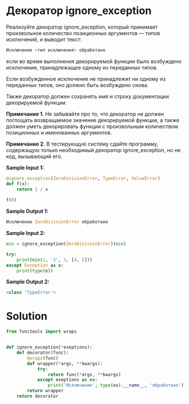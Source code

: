 # Декоратор ignore_exception
Реализуйте декоратор ignore_exception, который принимает произвольное количество позиционных аргументов — типов исключений, и выводит текст:
```python
Исключение <тип исключения> обработано
```
если во время выполнения декорируемой функции было возбуждено исключение, принадлежащее одному из переданных типов.

Если возбужденное исключение не принадлежит ни одному из переданных типов, оно должно быть возбуждено снова.

Также декоратор должен сохранять имя и строку документации декорируемой функции.

**Примечание 1**. Не забывайте про то, что декоратор не должен поглощать возвращаемое значение декорируемой функции, а также должен уметь декорировать функции с произвольным количеством позиционных и именованных аргументов.

**Примечание 2.** В тестирующую систему сдайте программу, содержащую только необходимый декоратор ignore_exception, но не код, вызывающий его.

**Sample Input 1:**
```python
@ignore_exception(ZeroDivisionError, TypeError, ValueError)
def f(x):
    return 1 / x
    
f(0)
```
**Sample Output 1:**
```python
Исключение ZeroDivisionError обработано
```
**Sample Input 2:**
```python
min = ignore_exception(ZeroDivisionError)(min)

try:
    print(min(1, '2', 3, [4, 5]))
except Exception as e:
    print(type(e))
```
**Sample Output 2:**
```python
<class 'TypeError'>
```

# Solution
```python
from functools import wraps


def ignore_exception(*exeptions):
    def decorator(func):
        @wraps(func)
        def wrapper(*args, **kwargs):
            try:
                return func(*args, **kwargs)
            except exeptions as ex:
                print('Исключение', type(ex).__name__, 'обработано')
        return wrapper
    return decorator
```